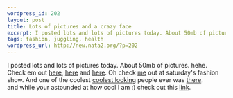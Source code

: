 ```yaml
--- 
wordpress_id: 202
layout: post
title: Lots of pictures and a crazy face
excerpt: I posted lots and lots of pictures today. About 50mb of pictures. hehe. Check em out here, here and here. Oh check me
tags: fashion, juggling, health
wordpress_url: http://new.nata2.org/?p=202
---
```

I posted lots and lots of pictures today. About 50mb of pictures. hehe. Check em out <a href="http://nata2.info/?path=pictures%2Fmisc%2Fjuggling">here</a>, <a href="http://nata2.info/?path=pictures%2Fmisc%2Fbreakin">here</a> and <a href="http://nata2.info/?path=pictures%2Fmisc%2Ffashion_show">here</a>. Oh check <a href="http://nata2.info/?path=pictures%2Fmisc%2Ffashion_show&img=P2030074.JPG">me</a> out at saturday's fashion show. And one of the coolest <a href="http://www.trishastar.com/"> coolest looking</a> people ever was <a href="http://nata2.info/?path=pictures%2Fmisc%2Ffashion_show&img=P1010040.JPG">there</a>. <br/>and while your astounded at how cool I am :) check out this <a href="http://www.cnn.com/2002/HEALTH/02/03/prosthetic.face/index.html">link</a>.

